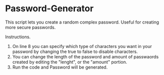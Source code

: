 # Password-Generator

This script lets you create a random complex password. Useful for creating more secure passwords.

Instructions. 
1. On line 8 you can specify which type of characters you want in your password by changing the true to false to disable characters.   
2. You can change the length of the password and amount of passwaords created by editing the "lenght", or the "amount" portion.
3. Run the code and Password will be generated.